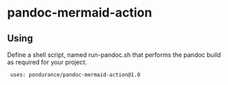 # pandoc-mermaid-action


## Using

Define a shell script, named run-pandoc.sh that performs the pandoc build as required for your project.

``` uses: pondurance/pandoc-mermaid-action@1.0```
